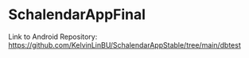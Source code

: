 # SchalendarAppFinal
Link to Android Repository: https://github.com/KelvinLinBU/SchalendarAppStable/tree/main/dbtest
